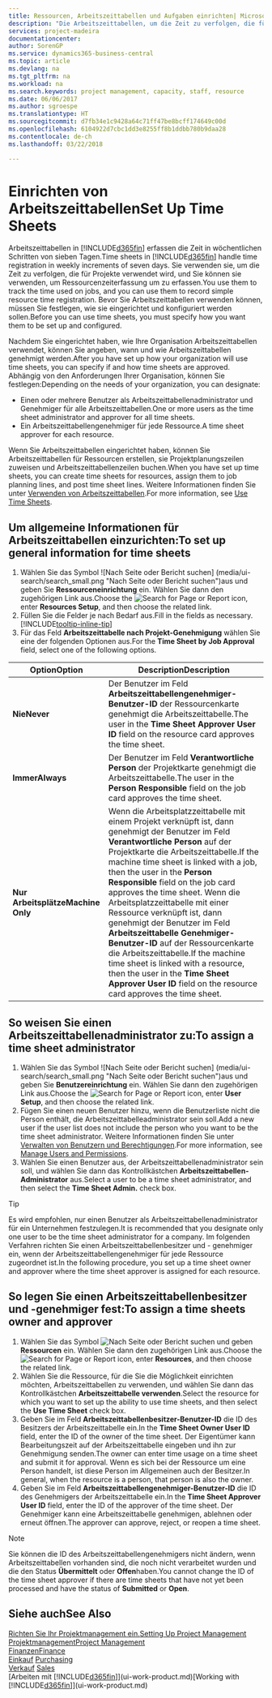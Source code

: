 ```yaml
---
title: Ressourcen, Arbeitszeittabellen und Aufgaben einrichten| Microsoft Docs
description: "Die Arbeitszeittabellen, um die Zeit zu verfolgen, die für Projekte verwendet wurde und Ressourcen verwendet wurde und halfen Ihnen mit Projektmanagement, der Stellenbesetzung und der Kapazität"
services: project-madeira
documentationcenter: 
author: SorenGP
ms.service: dynamics365-business-central
ms.topic: article
ms.devlang: na
ms.tgt_pltfrm: na
ms.workload: na
ms.search.keywords: project management, capacity, staff, resource
ms.date: 06/06/2017
ms.author: sgroespe
ms.translationtype: HT
ms.sourcegitcommit: d7fb34e1c9428a64c71ff47be8bcff174649c00d
ms.openlocfilehash: 6104922d7cbc1dd3e8255ff8b1ddbb780b9daa28
ms.contentlocale: de-ch
ms.lasthandoff: 03/22/2018

---
```

# <a name="set-up-time-sheets"></a><span data-ttu-id="c9dcc-103">Einrichten von Arbeitszeittabellen</span><span class="sxs-lookup"><span data-stu-id="c9dcc-103">Set Up Time Sheets</span></span>
<span data-ttu-id="c9dcc-104">Arbeitszeittabellen in [!INCLUDE[d365fin](includes/d365fin_md.md)] erfassen die Zeit in wöchentlichen Schritten von sieben Tagen.</span><span class="sxs-lookup"><span data-stu-id="c9dcc-104">Time sheets in [!INCLUDE[d365fin](includes/d365fin_md.md)] handle time registration in weekly increments of seven days.</span></span> <span data-ttu-id="c9dcc-105">Sie verwenden sie, um die Zeit zu verfolgen, die für Projekte verwendet wird, und Sie können sie verwenden, um Ressourcenzeiterfassung um zu erfassen.</span><span class="sxs-lookup"><span data-stu-id="c9dcc-105">You use them to track the time used on jobs, and you can use them to record simple resource time registration.</span></span> <span data-ttu-id="c9dcc-106">Bevor Sie Arbeitszeittabellen verwenden können, müssen Sie festlegen, wie sie eingerichtet und konfiguriert werden sollen.</span><span class="sxs-lookup"><span data-stu-id="c9dcc-106">Before you can use time sheets, you must specify how you want them to be set up and configured.</span></span>

<span data-ttu-id="c9dcc-107">Nachdem Sie eingerichtet haben, wie Ihre Organisation Arbeitszeittabellen verwendet, können Sie angeben, wann und wie Arbeitszeittabellen genehmigt werden.</span><span class="sxs-lookup"><span data-stu-id="c9dcc-107">After you have set up how your organization will use time sheets, you can specify if and how time sheets are approved.</span></span> <span data-ttu-id="c9dcc-108">Abhängig von den Anforderungen Ihrer Organisation, können Sie festlegen:</span><span class="sxs-lookup"><span data-stu-id="c9dcc-108">Depending on the needs of your organization, you can designate:</span></span>

* <span data-ttu-id="c9dcc-109">Einen oder mehrere Benutzer als Arbeitszeittabellenadministrator und Genehmiger für alle Arbeitszeittabellen.</span><span class="sxs-lookup"><span data-stu-id="c9dcc-109">One or more users as the time sheet administrator and approver for all time sheets.</span></span>
* <span data-ttu-id="c9dcc-110">Ein Arbeitszeittabellengenehmiger für jede Ressource.</span><span class="sxs-lookup"><span data-stu-id="c9dcc-110">A time sheet approver for each resource.</span></span>

<span data-ttu-id="c9dcc-111">Wenn Sie Arbeitszeittabellen eingerichtet haben, können Sie Arbeitszeittabellen für Ressourcen erstellen, sie Projektplanungszeilen zuweisen und Arbeitszeittabellenzeilen buchen.</span><span class="sxs-lookup"><span data-stu-id="c9dcc-111">When you have set up time sheets, you can create time sheets for resources, assign them to job planning lines, and post time sheet lines.</span></span> <span data-ttu-id="c9dcc-112">Weitere Informationen finden Sie unter [Verwenden von Arbeitszeittabellen](projects-how-use-time-sheets.md).</span><span class="sxs-lookup"><span data-stu-id="c9dcc-112">For more information, see [Use Time Sheets](projects-how-use-time-sheets.md).</span></span>

## <a name="to-set-up-general-information-for-time-sheets"></a><span data-ttu-id="c9dcc-113">Um allgemeine Informationen für Arbeitszeittabellen einzurichten:</span><span class="sxs-lookup"><span data-stu-id="c9dcc-113">To set up general information for time sheets</span></span>
1. <span data-ttu-id="c9dcc-114">Wählen Sie das Symbol ![Nach Seite oder Bericht suchen] (media/ui-search/search_small.png "Nach Seite oder Bericht suchen")aus und geben Sie **Ressourceneinrichtung** ein. Wählen Sie dann den zugehörigen Link aus.</span><span class="sxs-lookup"><span data-stu-id="c9dcc-114">Choose the ![Search for Page or Report](media/ui-search/search_small.png "Search for Page or Report icon") icon, enter **Resources Setup**, and then choose the related link.</span></span>  
2. <span data-ttu-id="c9dcc-115">Füllen Sie die Felder je nach Bedarf aus.</span><span class="sxs-lookup"><span data-stu-id="c9dcc-115">Fill in the fields as necessary.</span></span> [!INCLUDE[tooltip-inline-tip](includes/tooltip-inline-tip_md.md)]
3. <span data-ttu-id="c9dcc-116">Für das Feld **Arbeitszeittabelle nach Projekt-Genehmigung** wählen Sie eine der folgenden Optionen aus.</span><span class="sxs-lookup"><span data-stu-id="c9dcc-116">For the **Time Sheet by Job Approval** field, select one of the following options.</span></span>

| <span data-ttu-id="c9dcc-117">Option</span><span class="sxs-lookup"><span data-stu-id="c9dcc-117">Option</span></span> | <span data-ttu-id="c9dcc-118">Description</span><span class="sxs-lookup"><span data-stu-id="c9dcc-118">Description</span></span> |
| --- | --- |
| <span data-ttu-id="c9dcc-119">**Nie**</span><span class="sxs-lookup"><span data-stu-id="c9dcc-119">**Never**</span></span> |<span data-ttu-id="c9dcc-120">Der Benutzer im Feld **Arbeitszeittabellengenehmiger-Benutzer-ID** der Ressourcenkarte genehmigt die Arbeitszeittabelle.</span><span class="sxs-lookup"><span data-stu-id="c9dcc-120">The user in the **Time Sheet Approver User ID** field on the resource card approves the time sheet.</span></span> |
| <span data-ttu-id="c9dcc-121">**Immer**</span><span class="sxs-lookup"><span data-stu-id="c9dcc-121">**Always**</span></span> |<span data-ttu-id="c9dcc-122">Der Benutzer im Feld **Verantwortliche Person** der Projektkarte genehmigt die Arbeitszeittabelle.</span><span class="sxs-lookup"><span data-stu-id="c9dcc-122">The user in the **Person Responsible** field on the job card approves the time sheet.</span></span> |
| <span data-ttu-id="c9dcc-123">**Nur Arbeitsplätze**</span><span class="sxs-lookup"><span data-stu-id="c9dcc-123">**Machine Only**</span></span> |<span data-ttu-id="c9dcc-124">Wenn die Arbeitsplatzzeittabelle mit einem Projekt verknüpft ist, dann genehmigt der Benutzer im Feld **Verantwortliche Person** auf der Projektkarte die Arbeitszeittabelle.</span><span class="sxs-lookup"><span data-stu-id="c9dcc-124">If the machine time sheet is linked with a job, then the user in the **Person Responsible** field on the job card approves the time sheet.</span></span> <span data-ttu-id="c9dcc-125">Wenn die Arbeitsplatzzeittabelle mit einer Ressource verknüpft ist, dann genehmigt der Benutzer im Feld **Arbeitszeittabelle Genehmiger-Benutzer-ID** auf der Ressourcenkarte die Arbeitszeittabelle.</span><span class="sxs-lookup"><span data-stu-id="c9dcc-125">If the machine time sheet is linked with a resource, then the user in the **Time Sheet Approver User ID** field on the resource card approves the time sheet.</span></span> |

## <a name="to-assign-a-time-sheet-administrator"></a><span data-ttu-id="c9dcc-126">So weisen Sie einen Arbeitszeittabellenadministrator zu:</span><span class="sxs-lookup"><span data-stu-id="c9dcc-126">To assign a time sheet administrator</span></span>
1. <span data-ttu-id="c9dcc-127">Wählen Sie das Symbol ![Nach Seite oder Bericht suchen] (media/ui-search/search_small.png "Nach Seite oder Bericht suchen")aus und geben Sie **Benutzereinrichtung** ein. Wählen Sie dann den zugehörigen Link aus.</span><span class="sxs-lookup"><span data-stu-id="c9dcc-127">Choose the ![Search for Page or Report](media/ui-search/search_small.png "Search for Page or Report icon") icon, enter **User Setup**, and then choose the related link.</span></span>  
2. <span data-ttu-id="c9dcc-128">Fügen Sie einen neuen Benutzer hinzu, wenn die Benutzerliste nicht die Person enthält, die Arbeitszeittabelleadministrator sein soll.</span><span class="sxs-lookup"><span data-stu-id="c9dcc-128">Add a new user if the user list does not include the person who you want to be the time sheet administrator.</span></span> <span data-ttu-id="c9dcc-129">Weitere Informationen finden Sie unter [Verwalten von Benutzern und Berechtigungen](ui-how-users-permissions.md).</span><span class="sxs-lookup"><span data-stu-id="c9dcc-129">For more information, see [Manage Users and Permissions](ui-how-users-permissions.md).</span></span>
3. <span data-ttu-id="c9dcc-130">Wählen Sie einen Benutzer aus, der Arbeitszeittabellenadministrator sein soll, und wählen Sie dann das Kontrollkästchen **Arbeitszeittabellen-Administrator** aus.</span><span class="sxs-lookup"><span data-stu-id="c9dcc-130">Select a user to be a time sheet administrator, and then select the **Time Sheet Admin.** check box.</span></span>  

> [!TIP]  
>   <span data-ttu-id="c9dcc-131">Es wird empfohlen, nur einen Benutzer als Arbeitszeittabellenadministrator für ein Unternehmen festzulegen.</span><span class="sxs-lookup"><span data-stu-id="c9dcc-131">It is recommended that you designate only one user to be the time sheet administrator for a company.</span></span> <span data-ttu-id="c9dcc-132">Im folgenden Verfahren richten Sie einen Arbeitszeittabellenbesitzer und - genehmiger ein, wenn der Arbeitszeittabellengenehmiger für jede Ressource zugeordnet ist.</span><span class="sxs-lookup"><span data-stu-id="c9dcc-132">In the following procedure, you set up a time sheet owner and approver where the time sheet approver is assigned for each resource.</span></span>  

## <a name="to-assign-a-time-sheets-owner-and-approver"></a><span data-ttu-id="c9dcc-133">So legen Sie einen Arbeitszeittabellenbesitzer und -genehmiger fest:</span><span class="sxs-lookup"><span data-stu-id="c9dcc-133">To assign a time sheets owner and approver</span></span>
1. <span data-ttu-id="c9dcc-134">Wählen Sie das Symbol ![Nach Seite oder Bericht suchen](media/ui-search/search_small.png "Nach Seite oder Bericht suchen") und geben **Ressourcen** ein. Wählen Sie dann den zugehörigen Link aus.</span><span class="sxs-lookup"><span data-stu-id="c9dcc-134">Choose the ![Search for Page or Report](media/ui-search/search_small.png "Search for Page or Report icon") icon, enter **Resources**, and then choose the related link.</span></span>
2. <span data-ttu-id="c9dcc-135">Wählen Sie die Ressource, für die Sie die Möglichkeit einrichten möchten, Arbeitszeittabellen zu verwenden, und wählen Sie dann das Kontrollkästchen **Arbeitszeittabelle verwenden**.</span><span class="sxs-lookup"><span data-stu-id="c9dcc-135">Select the resource for which you want to set up the ability to use time sheets, and then select the **Use Time Sheet** check box.</span></span>  
3. <span data-ttu-id="c9dcc-136">Geben Sie im Feld **Arbeitszeittabellenbesitzer-Benutzer-ID** die ID des Besitzers der Arbeitszeittabelle ein.</span><span class="sxs-lookup"><span data-stu-id="c9dcc-136">In the **Time Sheet Owner User ID** field, enter the ID of the owner of the time sheet.</span></span> <span data-ttu-id="c9dcc-137">Der Eigentümer kann Bearbeitungszeit auf der Arbeitszeittabelle eingeben und ihn zur Genehmigung senden.</span><span class="sxs-lookup"><span data-stu-id="c9dcc-137">The owner can enter time usage on a time sheet and submit it for approval.</span></span> <span data-ttu-id="c9dcc-138">Wenn es sich bei der Ressource um eine Person handelt, ist diese Person im Allgemeinen auch der Besitzer.</span><span class="sxs-lookup"><span data-stu-id="c9dcc-138">In general, when the resource is a person, that person is also the owner.</span></span>  
4. <span data-ttu-id="c9dcc-139">Geben Sie im Feld **Arbeitszeittabellengenehmiger-Benutzer-ID** die ID des Genehmigers der Arbeitszeittabelle ein.</span><span class="sxs-lookup"><span data-stu-id="c9dcc-139">In the **Time Sheet Approver User ID** field, enter the ID of the approver of the time sheet.</span></span> <span data-ttu-id="c9dcc-140">Der Genehmiger kann eine Arbeitszeittabelle genehmigen, ablehnen oder erneut öffnen.</span><span class="sxs-lookup"><span data-stu-id="c9dcc-140">The approver can approve, reject, or reopen a time sheet.</span></span>  

> [!NOTE]  
>   <span data-ttu-id="c9dcc-141">Sie können die ID des Arbeitszeittabellengenehmigers nicht ändern, wenn Arbeitszeittabellen vorhanden sind, die noch nicht verarbeitet wurden und die den Status **Übermittelt** oder **Offen**haben.</span><span class="sxs-lookup"><span data-stu-id="c9dcc-141">You cannot change the ID of the time sheet approver if there are time sheets that have not yet been processed and have the status of **Submitted** or **Open**.</span></span>

## <a name="see-also"></a><span data-ttu-id="c9dcc-142">Siehe auch</span><span class="sxs-lookup"><span data-stu-id="c9dcc-142">See Also</span></span>
[<span data-ttu-id="c9dcc-143">Richten Sie Ihr Projektmanagement ein.</span><span class="sxs-lookup"><span data-stu-id="c9dcc-143">Setting Up Project Management</span></span>](projects-setup-projects.md)  
[<span data-ttu-id="c9dcc-144">Projektmanagement</span><span class="sxs-lookup"><span data-stu-id="c9dcc-144">Project Management</span></span>](projects-manage-projects.md)  
[<span data-ttu-id="c9dcc-145">Finanzen</span><span class="sxs-lookup"><span data-stu-id="c9dcc-145">Finance</span></span>](finance.md)  
<span data-ttu-id="c9dcc-146">[Einkauf](purchasing-manage-purchasing.md)       </span><span class="sxs-lookup"><span data-stu-id="c9dcc-146">[Purchasing](purchasing-manage-purchasing.md)       </span></span>  
<span data-ttu-id="c9dcc-147">[Verkauf](sales-manage-sales.md)    </span><span class="sxs-lookup"><span data-stu-id="c9dcc-147">[Sales](sales-manage-sales.md)    </span></span>  
<span data-ttu-id="c9dcc-148">[Arbeiten mit [!INCLUDE[d365fin](includes/d365fin_md.md)]](ui-work-product.md)</span><span class="sxs-lookup"><span data-stu-id="c9dcc-148">[Working with [!INCLUDE[d365fin](includes/d365fin_md.md)]](ui-work-product.md)</span></span>  


